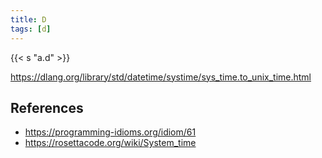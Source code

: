 ```yaml
---
title: D
tags: [d]
---
```


{{< s "a.d" >}}

<https://dlang.org/library/std/datetime/systime/sys_time.to_unix_time.html>

## References

- <https://programming-idioms.org/idiom/61>
- <https://rosettacode.org/wiki/System_time>
